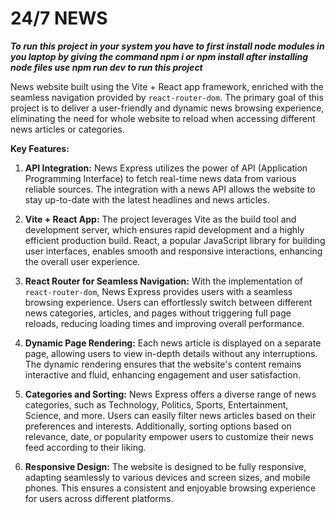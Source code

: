 # 24/7 NEWS

**_To run this project in your system you have to first install node modules in you laptop by giving the command npm i or npm install after installing node files
use npm run dev to run this project_**

News website built using the Vite + React app framework, enriched with the seamless navigation provided by `react-router-dom`. The primary goal of this project is to deliver a user-friendly and dynamic news browsing experience, eliminating the need for whole website to reload when accessing different news articles or categories.

**Key Features:**

1. **API Integration:** News Express utilizes the power of API (Application Programming Interface) to fetch real-time news data from various reliable sources. The integration with a news API allows the website to stay up-to-date with the latest headlines and news articles.

2. **Vite + React App:** The project leverages Vite as the build tool and development server, which ensures rapid development and a highly efficient production build. React, a popular JavaScript library for building user interfaces, enables smooth and responsive interactions, enhancing the overall user experience.

3. **React Router for Seamless Navigation:** With the implementation of `react-router-dom`, News Express provides users with a seamless browsing experience. Users can effortlessly switch between different news categories, articles, and pages without triggering full page reloads, reducing loading times and improving overall performance.

4. **Dynamic Page Rendering:** Each news article is displayed on a separate page, allowing users to view in-depth details without any interruptions. The dynamic rendering ensures that the website's content remains interactive and fluid, enhancing engagement and user satisfaction.

5. **Categories and Sorting:** News Express offers a diverse range of news categories, such as Technology, Politics, Sports, Entertainment, Science, and more. Users can easily filter news articles based on their preferences and interests. Additionally, sorting options based on relevance, date, or popularity empower users to customize their news feed according to their liking.

6. **Responsive Design:** The website is designed to be fully responsive, adapting seamlessly to various devices and screen sizes, and mobile phones. This ensures a consistent and enjoyable browsing experience for users across different platforms.
